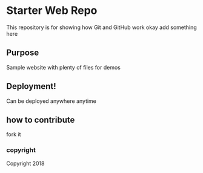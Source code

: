 # Starter Web Repo

This repository is for showing how Git and GitHub work
okay add something here

## Purpose

Sample website with plenty of files for demos

## Deployment!

Can be deployed anywhere anytime

## how to contribute

fork it

### copyright

Copyright 2018